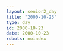```yaml
---
layout: senior2_day
title: "2000-10-23"
type: day
id: 2000-10-23
date: 2000-10-23
robots: noindex
---
```


